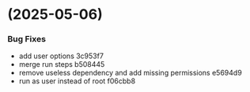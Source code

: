 #  (2025-05-06)


### Bug Fixes

* add user options 3c953f7
* merge run steps b508445
* remove useless dependency and add missing permissions e5694d9
* run as user instead of root f06cbb8



